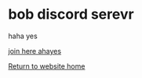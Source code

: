 # bob discord serevr

haha yes

<a href="https://discord.gg/qGYKaENx43">join here ahayes
 
  
<a href="/">Return to website home
  


